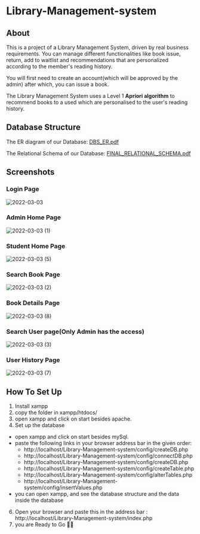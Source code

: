 # Library-Management-system

## About
This is a project of a Library Management System, driven by real business requirements. You can manage different functionalities like book issue, return, add to waitlist and recommendations that are personalized according to the member's reading history.

You will first need to create an account(which will be approved by the admin) after which, you can issue a book. 

The Library Management System uses a Level 1 **Apriori algorithm** to recommend books to a used which are personalised to the user's reading history.

## Database Structure
The ER diagram of our Database:
[DBS_ER.pdf](https://github.com/manavroX/Library-Management-system/files/8179584/DBS_ER.pdf)

The Relational Schema of our Database:
[FINAL_RELATIONAL_SCHEMA.pdf](https://github.com/manavroX/Library-Management-system/files/8179590/FINAL_RELATIONAL_SCHEMA.pdf)

## Screenshots

### Login Page
![2022-03-03](https://user-images.githubusercontent.com/38128162/156616069-5c7c3ca7-7918-4d1d-bfcd-62f1bfb8f03f.png)

### Admin Home Page
![2022-03-03 (1)](https://user-images.githubusercontent.com/38128162/156616096-be29ab0b-f80b-42ee-913f-394e5e8bd302.png)

### Student Home Page
![2022-03-03 (5)](https://user-images.githubusercontent.com/38128162/156616044-3f0027a7-91f4-4ebd-9e54-f1fc83de33a5.png)

### Search Book Page
![2022-03-03 (2)](https://user-images.githubusercontent.com/38128162/156616108-d9971dc3-1d9d-45ff-ae6a-ac1d74ee3e73.png)

### Book Details Page
![2022-03-03 (8)](https://user-images.githubusercontent.com/38128162/156617517-7231d099-8a14-4b23-96a8-2a442435f42b.png)

### Search User page(Only Admin has the access)
![2022-03-03 (3)](https://user-images.githubusercontent.com/38128162/156615992-92c68b7a-9c43-4814-81af-ea55f9e296da.png)

### User History Page
![2022-03-03 (7)](https://user-images.githubusercontent.com/38128162/156617473-03037a7b-76a8-406d-ba93-482ff8d8eac3.png)

## How To Set Up
1) Install xampp
2) copy the folder in xampp/htdocs/
3) open xampp and click on start besides apache.
4) Set up the database
  - open xampp and click on start besides mySql.
  - paste the following links in your browser address bar in the given order:
    - http://localhost/Library-Management-system/config/createDB.php
    - http://localhost/Library-Management-system/config/connectDB.php
    - http://localhost/Library-Management-system/config/createDB.php
    - http://localhost/Library-Management-system/config/createTable.php
    - http://localhost/Library-Management-system/config/alterTables.php
    - http://localhost/Library-Management-system/config/insertValues.php
  - you can open xampp, and see the database structure and the data inside the database
6) Open your browser and paste this in the address bar : http://localhost/Library-Management-system/index.php
7) you are Ready to Go 🥳🎉
